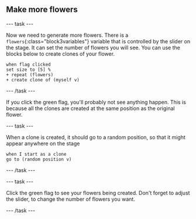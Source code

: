 ## Make more flowers

--- task ---

Now we need to generate more flowers. There is a `flowers`{:class="block3variables"} variable that is controlled by the slider on the stage. It can set the number of flowers you will see. You can use the blocks below to create clones of your flower.

```blocks3
when flag clicked
set size to [5] %
+ repeat (flowers)
+ create clone of (myself v)
```

--- /task ---

If you click the green flag, you'll probably not see anything happen. This is because all the clones are created at the same position as the original flower.

--- task ---

When a clone is created, it should go to a random position, so that it might appear anywhere on the stage 

```blocks3
when I start as a clone
go to (random position v)
```

--- /task ---

--- task ---

Click the green flag to see your flowers being created. Don't forget to adjust the slider, to change the number of flowers you want.

--- /task ---





